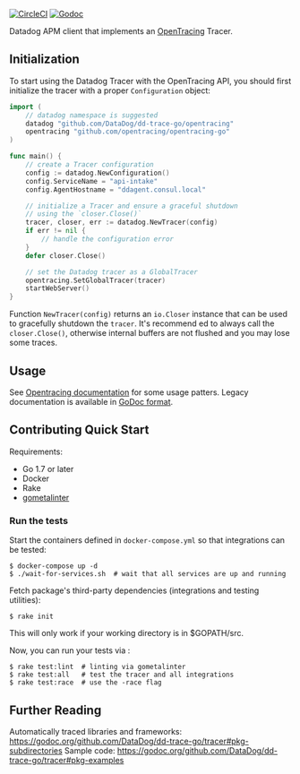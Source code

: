 [![CircleCI](https://circleci.com/gh/DataDog/dd-trace-go/tree/master.svg?style=svg)](https://circleci.com/gh/DataDog/dd-trace-go/tree/master)
[![Godoc](http://img.shields.io/badge/godoc-reference-blue.svg?style=flat)](https://godoc.org/github.com/DataDog/dd-trace-go/opentracing)

Datadog APM client that implements an [OpenTracing](http://opentracing.io) Tracer.

## Initialization

To start using the Datadog Tracer with the OpenTracing API, you should first initialize the tracer with a proper `Configuration` object:

```go
import (
	// datadog namespace is suggested
	datadog "github.com/DataDog/dd-trace-go/opentracing"
	opentracing "github.com/opentracing/opentracing-go"
)

func main() {
	// create a Tracer configuration
	config := datadog.NewConfiguration()
	config.ServiceName = "api-intake"
	config.AgentHostname = "ddagent.consul.local"

	// initialize a Tracer and ensure a graceful shutdown
	// using the `closer.Close()`
	tracer, closer, err := datadog.NewTracer(config)
	if err != nil {
		// handle the configuration error
	}
	defer closer.Close()

	// set the Datadog tracer as a GlobalTracer
	opentracing.SetGlobalTracer(tracer)
	startWebServer()
}
```

Function `NewTracer(config)` returns an `io.Closer` instance that can be used to gracefully shutdown the `tracer`. It's recommend ed to always call the `closer.Close()`, otherwise internal buffers are not flushed and you may lose some traces.

## Usage

See [Opentracing documentation](https://github.com/opentracing/opentracing-go) for some usage patters. Legacy documentation is available in [GoDoc format](https://godoc.org/github.com/DataDog/dd-trace-go/tracer).

## Contributing Quick Start

Requirements:

* Go 1.7 or later
* Docker
* Rake
* [gometalinter](https://github.com/alecthomas/gometalinter)

### Run the tests

Start the containers defined in `docker-compose.yml` so that integrations can be tested:

```
$ docker-compose up -d
$ ./wait-for-services.sh  # wait that all services are up and running
```

Fetch package's third-party dependencies (integrations and testing utilities):

```
$ rake init
```

This will only work if your working directory is in $GOPATH/src.

Now, you can run your tests via :

```
$ rake test:lint  # linting via gometalinter
$ rake test:all   # test the tracer and all integrations
$ rake test:race  # use the -race flag
```

## Further Reading

Automatically traced libraries and frameworks: https://godoc.org/github.com/DataDog/dd-trace-go/tracer#pkg-subdirectories
Sample code: https://godoc.org/github.com/DataDog/dd-trace-go/tracer#pkg-examples
